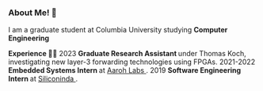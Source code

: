 ### About Me! 👋

I am a graduate student at Columbia University studying <b> Computer Engineering </b>

<b> Experience </b> 👨‍💻 <be>
2023 <b> Graduate Research Assistant </b> under Thomas Koch, investigating new layer-3 forwarding technologies using FPGAs.
2021-2022 <b> Embedded Systems Intern </b> at <a href = "https://aarohlabs.com">Aaroh Labs </a>.
2019 <b> Software Engineering Intern </b> at <a href = "https://www.siliconindia.com"> Siliconinda </a>.

